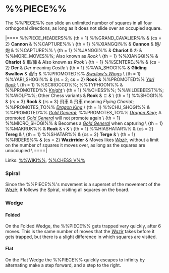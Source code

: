 # %%PIECE%%

The %%PIECE%% can slide an unlimited number of squares in all
four orthogonal directions, as long as it does not slide over an
occupied square.


|====
%%PIECE_HEADERS%%
{th = 1} %%GRAND_CAVALIER%%
       & {cs = 2} **Cannon**
       & %%CAPTURE%% \\
{th = 1} %%XIANGQI%%
       & **Cannon** & &#x7832;/&#x70AE;
       & %%CAPTURE%% \\
{th = 1} %%JANGGI%%
       & **Chariot** & &#xCC28;
       & %%MORE_MOVES%%; Also known as *Rook* \\
{th = 1} %%XIANGQI%%
       & **Chariot** & &#x8ECA;/&#x4FE5;
       & Also known as *Rook* \\
{th = 1} %%SENTEREJ%%
       & {cs = 2} **Der**
       & *Der* meaning *Castle* \\
{th = 1} %%WA_SHOGI%%
       & **Gliding Swallow** & &#x71D5;&#x884C;
       & %%PROMOTED%% [*Swallow's Wings*](swallows_wings.html) \\
{th = 1} %%YARI_SHOGI%%
       & {rs = 2; cs = 2} **Rook**
       & %%PROMOTED%% [*Yari Rook*](yari_rook.html) \\
{th = 1} %%SCIROCCO%%; %%TYPHOON%%
       & %%PROMOTED%% [*Knight*](knight.html) \\
{th = 1} %%CHESS%%; %%WILDEBEEST%%; %%WOLF%%; Other Chess variants
       & **Rook** & &#x2656;
       & \\
{th = 1} %%SHOGI%%
       & {rs = 3} **Rook** & {rs = 3} &#x98DB;&#x8ECA;
       & &#x98db;&#x8eca; meaning *Flying Chariot*;
         %%PROMOTES_TO%% [*Dragon King*](dragon_king.html) \\
{th = 1} %%CHU_SHOGI%%
       & %%PROMOTED%% [*Gold General*](gold_general.html);
         %%PROMOTES_TO%% [*Dragon King*](dragon_king.html);
         A promoted [*Gold General*](gold_general.html) will not
         promote again \\
{th = 1} %%MICRO_SHOGI%%
       & Becomes a [*Gold General*](gold_general.html) when capturing \\
{th = 1} %%MAKRUK%%
       & **Rook** & &#x0E23;
       & \\
{th = 1} %%HIASHATAR%%
       & {cs = 2} **Tereg** 
       & \\
{th = 1} %%SHATAR%%
       & {cs = 2} **Terge** 
       & \\
{th = 1} %%RIDERS%%
       & {cs = 2} **Wazirrider**
       & Moves likes [*Wazir*](wazir.html), without a limit on the number
         of squares it moves over, as long as the squares are unoccupied \\
====|
      
Links: [%%WIKI%%](#wiki:Rook_(chess)),
       [%%CHESS_V%%](#piece:rook)

### Spiral

Since the %%PIECE%%'s movement is a superset of the movement of the
[*Wazir*](wazir.html), it follows the Spiral, visiting all squares
on the board.

### Wedge

#### Folded

On the Folded Wedge, the %%PIECE%% gets trapped very quickly, after 6 moves.
This is the same number of moves that the [*Wazir*](wazir.html) takes before
it gets trapped, but there is a slight difference in which squares
are visited.

#### Flat

On the Flat Wedge the %%PIECE%% quickly escapes to infinity by alternating make 
a step forward, and a step to the right.
